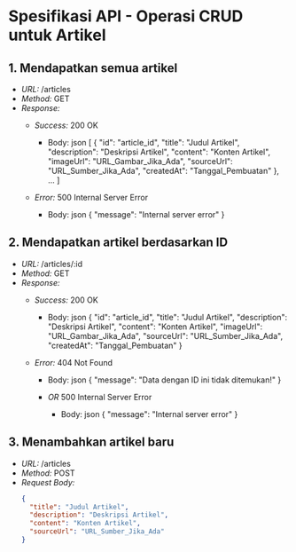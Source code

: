 # Spesifikasi API - Operasi CRUD untuk Artikel

## 1. Mendapatkan semua artikel

- *URL:* /articles
- *Method:* GET
- *Response:*
  - *Success:* 200 OK
    - Body:
      json
      [
        {
          "id": "article_id",
          "title": "Judul Artikel",
          "description": "Deskripsi Artikel",
          "content": "Konten Artikel",
          "imageUrl": "URL_Gambar_Jika_Ada",
          "sourceUrl": "URL_Sumber_Jika_Ada",
          "createdAt": "Tanggal_Pembuatan"
        },
        ...
      ]
      
  - *Error:* 500 Internal Server Error
    - Body:
      json
      {
        "message": "Internal server error"
      }
      

## 2. Mendapatkan artikel berdasarkan ID

- *URL:* /articles/:id
- *Method:* GET
- *Response:*
  - *Success:* 200 OK
    - Body:
      json
      {
        "id": "article_id",
        "title": "Judul Artikel",
        "description": "Deskripsi Artikel",
        "content": "Konten Artikel",
        "imageUrl": "URL_Gambar_Jika_Ada",
        "sourceUrl": "URL_Sumber_Jika_Ada",
        "createdAt": "Tanggal_Pembuatan"
      }
      
  - *Error:* 404 Not Found
    - Body:
      json
      {
        "message": "Data dengan ID ini tidak ditemukan!"
      }
      
    - *OR* 500 Internal Server Error
      - Body:
        json
        {
          "message": "Internal server error"
        }
        

## 3. Menambahkan artikel baru

- *URL:* /articles
- *Method:* POST
- *Request Body:*
  ```json
  {
    "title": "Judul Artikel",
    "description": "Deskripsi Artikel",
    "content": "Konten Artikel",
    "sourceUrl": "URL_Sumber_Jika_Ada"
  }
